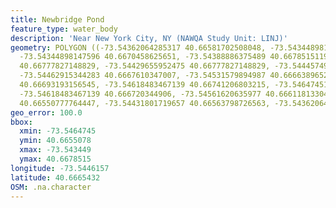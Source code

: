 ```yaml
---
title: Newbridge Pond
feature_type: water_body
description: 'Near New York City, NY (NAWQA Study Unit: LINJ)'
geometry: POLYGON ((-73.54362064285317 40.66581702508048, -73.54344898147596 40.66626461751451,
  -73.54344898147596 40.6670458625651, -73.54388886375489 40.66785151193821, -73.54417854232844
  40.66777827148829, -73.54429655952475 40.66777827148829, -73.54445749206562 40.66703772464276,
  -73.54462915344283 40.6667610347007, -73.54531579894987 40.66663896524347, -73.54566985054065
  40.66693193156545, -73.54618483467139 40.66741206803215, -73.54647451324493 40.66724931029528,
  -73.54618483467139 40.666720344906, -73.54561620635977 40.66611813304867, -73.54506903572087
  40.66550777764447, -73.54431801719657 40.66563798726563, -73.54362064285317 40.66581702508048))
geo_error: 100.0
bbox:
  xmin: -73.5464745
  ymin: 40.6655078
  xmax: -73.543449
  ymax: 40.6678515
longitude: -73.5446157
latitude: 40.6665432
OSM: .na.character
---
```

